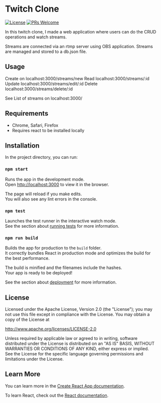 # Twitch Clone

[![License][license-image]][license-url]
[![PRs Welcome](https://img.shields.io/badge/PRs-welcome-brightgreen.svg)](http://makeapullrequest.com)

In this twitch clone, I made a web application where users can do the CRUD operations and watch streams.

Streams are connected via an rtmp server using OBS application. Streams are managed and stored to a db.json file.

## Usage

Create on localhost:3000/streams/new
Read localhost:3000/streams/:id
Update localhost:3000/streams/edit/:id
Delete localhost:3000/streams/delete/:id

See List of streams on localhost:3000/

## Requirements

- Chrome, Safari, Firefox
- Requires react to be installed locally

## Installation

In the project directory, you can run:

### `npm start`

Runs the app in the development mode.<br />
Open [http://localhost:3000](http://localhost:3000) to view it in the browser.

The page will reload if you make edits.<br />
You will also see any lint errors in the console.

### `npm test`

Launches the test runner in the interactive watch mode.<br />
See the section about [running tests](https://facebook.github.io/create-react-app/docs/running-tests) for more information.

### `npm run build`

Builds the app for production to the `build` folder.<br />
It correctly bundles React in production mode and optimizes the build for the best performance.

The build is minified and the filenames include the hashes.<br />
Your app is ready to be deployed!

See the section about [deployment](https://facebook.github.io/create-react-app/docs/deployment) for more information.


## License

Licensed under the Apache License, Version 2.0 (the "License");
you may not use this file except in compliance with the License.
You may obtain a copy of the License at

http://www.apache.org/licenses/LICENSE-2.0

Unless required by applicable law or agreed to in writing, software
distributed under the License is distributed on an "AS IS" BASIS,
WITHOUT WARRANTIES OR CONDITIONS OF ANY KIND, either express or implied.
See the License for the specific language governing permissions and
limitations under the License.


[license-image]: https://img.shields.io/badge/License-Apache%202.0-blue.svg
[license-url]: LICENSE

## Learn More

You can learn more in the [Create React App documentation](https://facebook.github.io/create-react-app/docs/getting-started).

To learn React, check out the [React documentation](https://reactjs.org/).
